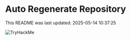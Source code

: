 # Auto Regenerate Repository

This README was last updated: 2025-05-14 10:37:25

 ![TryHackMe](https://tryhackme.com/badge/533634)